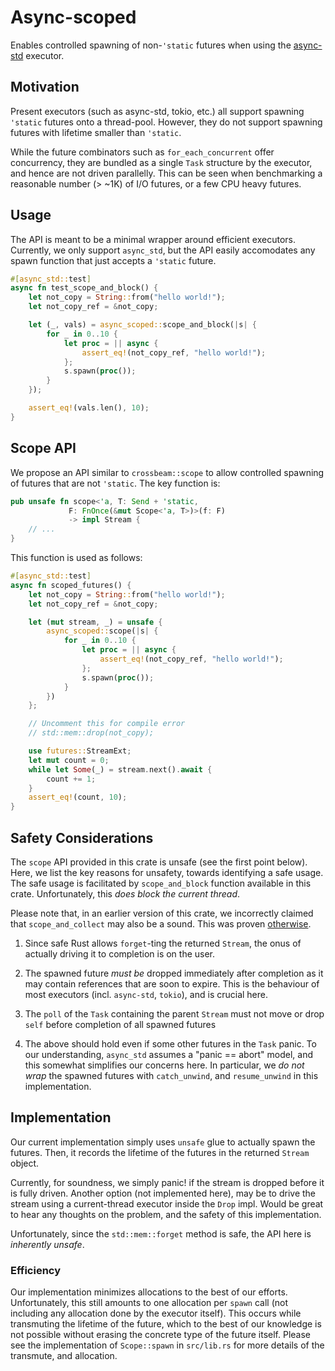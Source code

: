 # Async-scoped

Enables controlled spawning of non-`'static` futures when
using the [async-std](//github.com/async-rs/async-std) executor.

## Motivation

Present executors (such as async-std, tokio, etc.) all
support spawning `'static` futures onto a thread-pool.
However, they do not support spawning futures with lifetime
smaller than `'static`.

While the future combinators such as `for_each_concurrent`
offer concurrency, they are bundled as a single `Task`
structure by the executor, and hence are not driven
parallelly. This can be seen when benchmarking a reasonable
number (> ~1K) of I/O futures, or a few CPU heavy futures.

## Usage

The API is meant to be a minimal wrapper around efficient
executors. Currently, we only support `async_std`, but the
API easily accomodates any spawn function that just accepts
a `'static` future.

``` rust
#[async_std::test]
async fn test_scope_and_block() {
    let not_copy = String::from("hello world!");
    let not_copy_ref = &not_copy;

    let (_, vals) = async_scoped::scope_and_block(|s| {
        for _ in 0..10 {
            let proc = || async {
                assert_eq!(not_copy_ref, "hello world!");
            };
            s.spawn(proc());
        }
    });

    assert_eq!(vals.len(), 10);
}
```

## Scope API

We propose an API similar to `crossbeam::scope` to allow
controlled spawning of futures that are not `'static`. The
key function is:

``` rust
pub unsafe fn scope<'a, T: Send + 'static,
             F: FnOnce(&mut Scope<'a, T>)>(f: F)
             -> impl Stream {
    // ...
}
```

This function is used as follows:

``` rust
#[async_std::test]
async fn scoped_futures() {
    let not_copy = String::from("hello world!");
    let not_copy_ref = &not_copy;

    let (mut stream, _) = unsafe {
        async_scoped::scope(|s| {
            for _ in 0..10 {
                let proc = || async {
                    assert_eq!(not_copy_ref, "hello world!");
                };
                s.spawn(proc());
            }
        })
    };

    // Uncomment this for compile error
    // std::mem::drop(not_copy);

    use futures::StreamExt;
    let mut count = 0;
    while let Some(_) = stream.next().await {
        count += 1;
    }
    assert_eq!(count, 10);
}
```

## Safety Considerations

The `scope` API provided in this crate is unsafe (see the
first point below). Here, we list the key reasons for
unsafety, towards identifying a safe usage. The safe usage
is facilitated by `scope_and_block` function available in
this crate. Unfortunately, this _does block the current
thread_.

Please note that, in an earlier version of this crate, we
incorrectly claimed that `scope_and_collect` may also be a
sound. This was proven
[otherwise](https://www.reddit.com/r/rust/comments/ee3vsu/asyncscoped_spawn_non_static_futures_with_asyncstd/fbpis3c?utm_source=share&utm_medium=web2x).


1. Since safe Rust allows `forget`-ting the returned
   `Stream`, the onus of actually driving it to completion
   is on the user.

2. The spawned future _must be_ dropped immediately after
   completion as it may contain references that are soon to
   expire. This is the behaviour of most executors (incl.
   `async-std`, `tokio`), and is crucial here.

3. The `poll` of the `Task` containing the parent `Stream`
   must not move or drop `self` before completion of all
   spawned futures

4. The above should hold even if some other futures in the
   `Task` panic. To our understanding, `async_std` assumes a
   "panic == abort" model, and this somewhat simplifies our
   concerns here. In particular, we _do not wrap_ the
   spawned futures with `catch_unwind`, and `resume_unwind` in
   this implementation.

## Implementation

Our current implementation simply uses `unsafe` glue to
actually spawn the futures. Then, it records the lifetime of
the futures in the returned `Stream` object.

Currently, for soundness, we simply panic! if the stream is
dropped before it is fully driven. Another option (not
implemented here), may be to drive the stream using a
current-thread executor inside the `Drop` impl. Would be
great to hear any thoughts on the problem, and the safety of
this implementation.

Unfortunately, since the `std::mem::forget` method is safe,
the API here is _inherently unsafe_.

### Efficiency

Our implementation minimizes allocations to the best of our
efforts. Unfortunately, this still amounts to one allocation
per `spawn` call (not including any allocation done by the
executor itself). This occurs while transmuting the lifetime
of the future, which to the best of our knowledge is not
possible without erasing the concrete type of the future
itself. Please see the implementation of `Scope::spawn` in
`src/lib.rs` for more details of the transmute, and
allocation.
